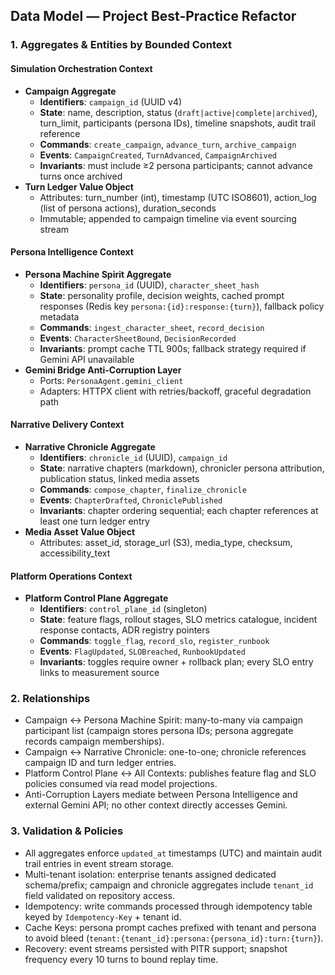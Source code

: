 ## Data Model — Project Best-Practice Refactor

### 1. Aggregates & Entities by Bounded Context

#### Simulation Orchestration Context
- **Campaign Aggregate**
  - **Identifiers**: `campaign_id` (UUID v4)
  - **State**: name, description, status (`draft|active|complete|archived`), turn_limit, participants (persona IDs), timeline snapshots, audit trail reference
  - **Commands**: `create_campaign`, `advance_turn`, `archive_campaign`
  - **Events**: `CampaignCreated`, `TurnAdvanced`, `CampaignArchived`
  - **Invariants**: must include ≥2 persona participants; cannot advance turns once archived
- **Turn Ledger Value Object**
  - Attributes: turn_number (int), timestamp (UTC ISO8601), action_log (list of persona actions), duration_seconds
  - Immutable; appended to campaign timeline via event sourcing stream

#### Persona Intelligence Context
- **Persona Machine Spirit Aggregate**
  - **Identifiers**: `persona_id` (UUID), `character_sheet_hash`
  - **State**: personality profile, decision weights, cached prompt responses (Redis key `persona:{id}:response:{turn}`), fallback policy metadata
  - **Commands**: `ingest_character_sheet`, `record_decision`
  - **Events**: `CharacterSheetBound`, `DecisionRecorded`
  - **Invariants**: prompt cache TTL 900s; fallback strategy required if Gemini API unavailable
- **Gemini Bridge Anti-Corruption Layer**
  - Ports: `PersonaAgent.gemini_client`
  - Adapters: HTTPX client with retries/backoff, graceful degradation path

#### Narrative Delivery Context
- **Narrative Chronicle Aggregate**
  - **Identifiers**: `chronicle_id` (UUID), `campaign_id`
  - **State**: narrative chapters (markdown), chronicler persona attribution, publication status, linked media assets
  - **Commands**: `compose_chapter`, `finalize_chronicle`
  - **Events**: `ChapterDrafted`, `ChroniclePublished`
  - **Invariants**: chapter ordering sequential; each chapter references at least one turn ledger entry
- **Media Asset Value Object**
  - Attributes: asset_id, storage_url (S3), media_type, checksum, accessibility_text

#### Platform Operations Context
- **Platform Control Plane Aggregate**
  - **Identifiers**: `control_plane_id` (singleton)
  - **State**: feature flags, rollout stages, SLO metrics catalogue, incident response contacts, ADR registry pointers
  - **Commands**: `toggle_flag`, `record_slo`, `register_runbook`
  - **Events**: `FlagUpdated`, `SLOBreached`, `RunbookUpdated`
  - **Invariants**: toggles require owner + rollback plan; every SLO entry links to measurement source

### 2. Relationships
- Campaign ↔ Persona Machine Spirit: many-to-many via campaign participant list (campaign stores persona IDs; persona aggregate records campaign memberships).  
- Campaign ↔ Narrative Chronicle: one-to-one; chronicle references campaign ID and turn ledger entries.  
- Platform Control Plane ↔ All Contexts: publishes feature flag and SLO policies consumed via read model projections.  
- Anti-Corruption Layers mediate between Persona Intelligence and external Gemini API; no other context directly accesses Gemini.

### 3. Validation & Policies
- All aggregates enforce `updated_at` timestamps (UTC) and maintain audit trail entries in event stream storage.  
- Multi-tenant isolation: enterprise tenants assigned dedicated schema/prefix; campaign and chronicle aggregates include `tenant_id` field validated on repository access.  
- Idempotency: write commands processed through idempotency table keyed by `Idempotency-Key` + tenant id.  
- Cache Keys: persona prompt caches prefixed with tenant and persona to avoid bleed (`tenant:{tenant_id}:persona:{persona_id}:turn:{turn}`).  
- Recovery: event streams persisted with PITR support; snapshot frequency every 10 turns to bound replay time.

